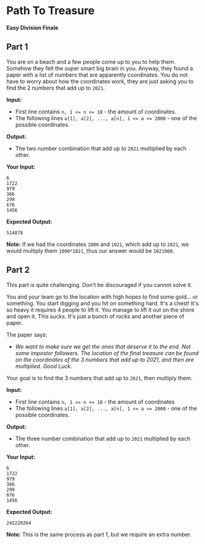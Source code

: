 # Path To Treasure
**Easy Division Finale**

## Part 1
You are on a beach and a few people come up to you to help them. Somehow they felt the super smart big brain in you. Anyway, they found a paper with a list of numbers that are 
apparently coordinates. You do not have to worry about how the coordinates work, they are just asking you to find the 2 numbers that add up to `2021`.

**Input:**
- First line contains `n, 1 <= n <= 10` - the amount of coordinates.
- The following lines `a[1], a[2], ..., a[n], 1 <= a <= 2000` - one of the possible coordinates.


**Output:**
- The two number combination that add up to `2021` multiplied by each other.

**Your Input:**
```
6
1722
979
366
299
676
1456
```

**Expected Output:**
```
514878
```

**Note:** If we had the coordinates `1000` and `1021`, which add up to `2021`, we would multiply them `1000*1021`, thus our answer would be `1021000`.

## Part 2
This part is quite challenging. Don't be discouraged if you cannot solve it.

You and your team go to the location with high hopes to find some gold... or something. You start digging and you hit on something hard. It's a chest!
It's so heavy it requires 4 people to lift it. You manage to lift it out on the shore and open it. This sucks. It's just a bunch of rocks and another piece of paper.

The paper says: 
- *We want to make sure we get the ones that deserve it to the end. Not some impostor followers. The location of the final treasure can be found on the
coordinates of the 3 numbers that add up to 2021, and then are multiplied. Good Luck.*

Your goal is to find the 3 numbers that add up to `2021`, then multiply them.

**Input:**
- First line contains `n, 1 <= n <= 10` - the amount of coordinates
- The following lines `a[1], a[2], ..., a[n], 1 <= a <= 2000` - one of the possible coordinates.


**Output:**
- The three number combination that add up to `2021` multiplied by each other.

**Your Input:**
```
6
1722
979
366
299
676
1456
```

**Expected Output:**
```
242220264
```

**Note:** This is the same process as part 1, but we require an extra number.